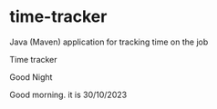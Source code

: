 # time-tracker
Java (Maven) application for tracking time on the job

Time tracker

Good Night

Good morning. it is 30/10/2023
